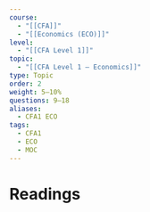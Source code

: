 ```yaml
---
course:
  - "[[CFA]]"
  - "[[Economics (ECO)]]"
level:
  - "[[CFA Level 1]]"
topic:
  - "[[CFA Level 1 — Economics]]"
type: Topic
order: 2
weight: 5–10%
questions: 9–18
aliases:
  - CFA1 ECO
tags:
  - CFA1
  - ECO
  - MOC
---
```

# Readings
